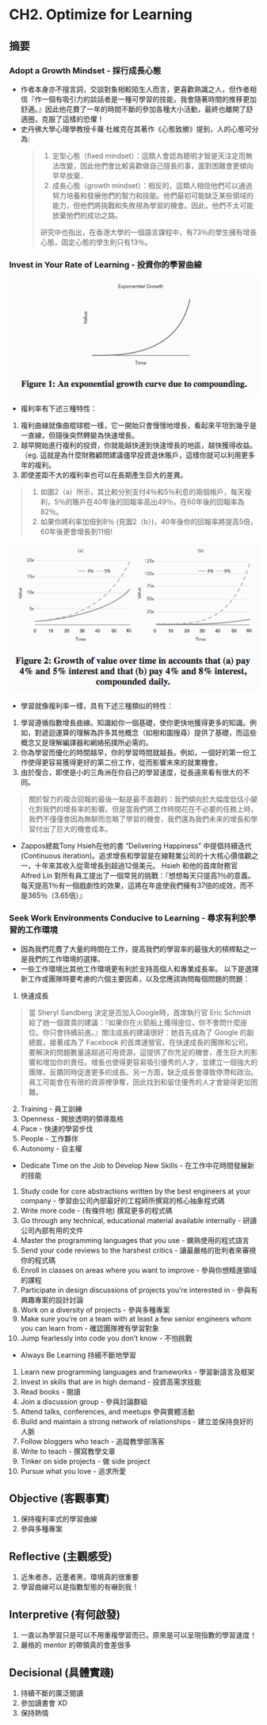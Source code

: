 # CH2. Optimize for Learning

## 摘要
 
### Adopt a Growth Mindset - 採行成長心態

* 作者本身亦不擅言詞，交談對象相較陌生人而言，更喜歡熟識之人，但作者相信『作一個有吸引力的談話者是一種可學習的技能，我會隨著時間的推移更加舒適。』因此他花費了一年的時間不斷的參加各種大小活動，最終也離開了舒適圈，克服了這樣的恐懼！
* 史丹佛大學心理學教授卡蘿‧杜維克在其著作《心態致勝》提到，人的心態可分為:
  > 1. 定型心態（fixed mindset）：這類人會認為聰明才智是天注定而無法改變，因此他們會比較喜歡做自己擅長的事，面對困難會更傾向早早放棄．
  > 2. 成長心態（growth mindset）：相反的，這類人相信他們可以通過努力培養和發展他們的智力和技能。他們最初可能缺乏某些領域的能力，但他們將挑戰和失敗視為學習的機會。因此，他們不太可能放棄他們的成功之路。
  >
  > 研究中也指出，在香港大學的一個語言課程中，有73％的學生擁有增長心態，固定心態的學生則只有13％。

### Invest in Your Rate of Learning - 投資你的學習曲線

![Figure1](https://github.com/adennis1984/BookClub/blob/master/TheEffectiveEngineer/CH2/Figure1.png?raw=true "Figure1") 

* 複利率有下述三種特性：

1. 複利曲線就像曲棍球棍一樣，它一開始只會慢慢地增長，看起來平坦到幾乎是一直線，但隨後突然轉變為快速增長。
2. 越早開始進行複利的投資，你就能越快達到快速增長的地區，越快獲得收益。（eg. 這就是為什麼財務顧問建議儘早投資退休賬戶，這樣你就可以利用更多年的複利。
3. 即使差距不大的複利率也可以在長期產生巨大的差異。
> 1. 如圖2（a）所示，其比較分別支付4％和5％利息的兩個帳戶，每天複利，5％的賬戶在40年後的回報率高出49％，在60年後的回報率為82％。
> 2. 如果你將利率加倍到8％ (見圖2（b）)，40年後你的回報率將提高5倍，60年後更會增長到11倍!

![Figure2](https://github.com/adennis1984/BookClub/blob/master/TheEffectiveEngineer/CH2/Figure2.png?raw=true "Figure2") 

* 學習就像複利率一樣，具有下述三種類似的特性：

1. 學習遵循指數增長曲線。知識給你一個基礎，使你更快地獲得更多的知識。例如，對遞迴運算的理解為許多其他概念（如樹和圖搜尋）提供了基礎，而這些概念又是理解編譯器和網絡拓撲所必需的。
2. 你為學習而優化的時間越早，你的學習時間就越長。例如，一個好的第一份工作使得更容易獲得更好的第二份工作，從而影響未來的就業機會。
3. 由於復合，即使是小的三角洲在你自己的學習速度，從長遠來看有很大的不同。
> 關於智力的複合回報的最後一點是最不直觀的：我們傾向於大幅度低估小變化對我們的增長率的影響。但是當我們將工作時間花在不必要的任務上時，我們不僅僅會因為無聊而忽略了學習的機會，我們還為我們未來的增長和學習付出了巨大的機會成本。

* Zappos總裁Tony Hsieh在他的書 “Delivering Happiness” 中提倡持續迭代(Continuous iteration)。追求增長和學習是在線鞋業公司的十大核心價值觀之一，十年來其收入從零增長到超過12億美元。 Hsieh 和他的首席財務官 Alfred Lin 對所有員工提出了一個常見的挑戰：『想想每天只提高1％的意義。每天提高1％有一個戲劇性的效果，這將在年底使我們擁有37倍的成效，而不是365％（3.65倍）』

### Seek Work Environments Conducive to Learning - 尋求有利於學習的工作環境

* 因為我們花費了大量的時間在工作，提高我們的學習率的最強大的槓桿點之一是我們的工作環境的選擇。
* 一些工作環境比其他工作環境更有利於支持高個人和專業成長率。 以下是選擇新工作或團隊時要考慮的六個主要因素，以及您應該詢問每個問題的問題：
1. 快速成長
> 當 Sheryl Sandberg 決定是否加入Google時，首席執行官 Eric Schmidt 給了她一個寶貴的建議：『如果你在火箭船上獲得座位，你不會問什麼座位。你只會持續前進。』關注成長的建議很好：她首先成為了 Google 的副總裁，接著成為了 Facebook 的首席運營官。在快速成長的團隊和公司，要解決的問題數量遠超過可用資源，這提供了你充足的機會，產生巨大的影響和增加你的責任。增長也使得更容易吸引優秀的人才，並建立一個強大的團隊，反饋同時促進更多的成長。另一方面，缺乏成長會導致停滯和政治。員工可能會在有限的資源裡爭奪，因此找到和留住優秀的人才會變得更加困難。

2. Training - 員工訓練
3. Openness - 開放透明的領導風格
4. Pace - 快速的學習步伐
5. People - 工作夥伴
6. Autonomy - 自主權

* Dedicate Time on the Job to Develop New Skills - 在工作中花時間發展新的技能

1. Study code for core abstractions written by the best engineers at your company - 學習由公司內部最好的工程師所撰寫的核心抽象程式碼
2. Write more code - (有條件地) 撰寫更多的程式碼 
3. Go through any technical, educational material available internally - 研讀公司內部有用的文件
4. Master the programming languages that you use - 嫻熟使用的程式語言
5. Send your code reviews to the harshest critics - 讓最嚴格的批判者來審視你的程式碼
6. Enroll in classes on areas where you want to improve - 參與你想精進領域的課程
7. Participate in design discussions of projects you’re interested in - 參與有興趣專案的設計討論
8. Work on a diversity of projects - 參與多種專案
9. Make sure you’re on a team with at least a few senior engineers whom you can learn from - 確認團隊裡有學習對象
10. Jump fearlessly into code you don’t know - 不怕挑戰

* Always Be Learning 持續不斷地學習

1. Learn new programming languages and frameworks - 學習新語言及框架
2. Invest in skills that are in high demand - 投資高需求技能
3. Read books - 閱讀
4. Join a discussion group - 參與討論群組
5. Attend talks, conferences, and meetups 參與實體活動
6. Build and maintain a strong network of relationships - 建立並保持良好的人脈
7. Follow bloggers who teach - 追蹤教學部落客
8. Write to teach - 撰寫教學文章
9. Tinker on side projects - 做 side project
10. Pursue what you love - 追求所愛

## Objective (客觀事實)
1. 保持複利率式的學習曲線
2. 參與多種專案

## Reflective (主觀感受) 
1. 近朱者赤，近墨者黑，環境真的很重要
2. 學習曲線可以是指數型態的有嚇到我！

## Interpretive (有何啟發)
1. 一直以為學習只是可以不用重複學習而已，原來是可以呈現指數的學習速度！
2. 嚴格的 mentor 的帶領真的會差很多
 
## Decisional (具體實踐)
1. 持續不斷的廣泛閱讀 
2. 參加讀書會 XD
3. 保持熱情